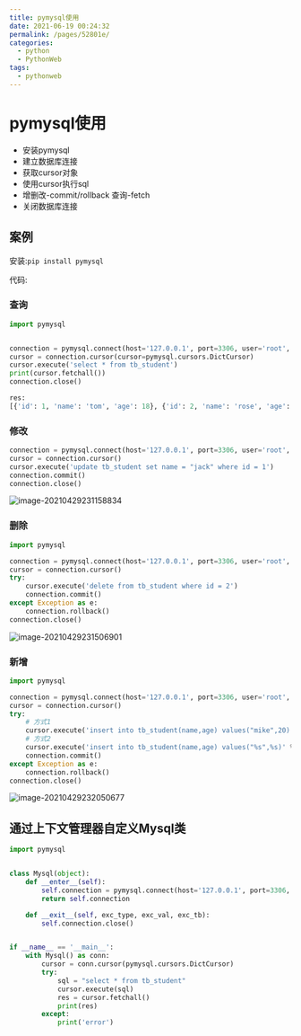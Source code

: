 ```yaml
---
title: pymysql使用
date: 2021-06-19 00:24:32
permalink: /pages/52801e/
categories: 
  - python
  - PythonWeb
tags: 
  - pythonweb
---
```

# pymysql使用



- 安装pymysql
- 建立数据库连接
- 获取cursor对象
- 使用cursor执行sql
- 增删改-commit/rollback 查询-fetch
- 关闭数据库连接





## 案例

安装:`pip install pymysql`

代码:

### 查询

```python
import pymysql


connection = pymysql.connect(host='127.0.0.1', port=3306, user='root', password='root', database='python')
cursor = connection.cursor(cursor=pymysql.cursors.DictCursor)
cursor.execute('select * from tb_student')
print(cursor.fetchall())
connection.close()

res:
[{'id': 1, 'name': 'tom', 'age': 18}, {'id': 2, 'name': 'rose', 'age': 17}]
```

### 修改

```python
connection = pymysql.connect(host='127.0.0.1', port=3306, user='root', password='root', database='python')
cursor = connection.cursor()
cursor.execute('update tb_student set name = "jack" where id = 1')
connection.commit()
connection.close()
```

![image-20210429231158834](https://io.storyxc.com/image-20210429231158834.png)

### 删除

```python
import pymysql

connection = pymysql.connect(host='127.0.0.1', port=3306, user='root', password='root', database='python')
cursor = connection.cursor()
try:
    cursor.execute('delete from tb_student where id = 2')
    connection.commit()
except Exception as e:
    connection.rollback()
connection.close()
```

![image-20210429231506901](https://io.storyxc.com/image-20210429231506901.png)

### 新增

```python
import pymysql

connection = pymysql.connect(host='127.0.0.1', port=3306, user='root', password='root', database='python')
cursor = connection.cursor()
try:
    # 方式1
    cursor.execute('insert into tb_student(name,age) values("mike",20)')
    # 方式2
    cursor.execute('insert into tb_student(name,age) values("%s",%s)' % ('mike',21))
    connection.commit()
except Exception as e:
    connection.rollback()
connection.close()

```

![image-20210429232050677](https://io.storyxc.com/image-20210429232050677.png)



## 通过上下文管理器自定义Mysql类

```python
import pymysql


class Mysql(object):
    def __enter__(self):
        self.connection = pymysql.connect(host='127.0.0.1', port=3306, user='root', password='root', database='python')
        return self.connection

    def __exit__(self, exc_type, exc_val, exc_tb):
        self.connection.close()


if __name__ == '__main__':
    with Mysql() as conn:
        cursor = conn.cursor(pymysql.cursors.DictCursor)
        try:
            sql = "select * from tb_student"
            cursor.execute(sql)
            res = cursor.fetchall()
            print(res)
        except:
            print('error')

```

